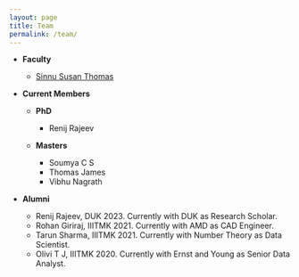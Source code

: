 ```yaml
---
layout: page
title: Team
permalink: /team/
---
```

* **Faculty**
  <br/>
  * [Sinnu Susan Thomas](https://sinnuthomas.github.io/bio/)

* **Current Members**
  <br/>
  * **PhD**
    <br/>
    * Renij Rajeev
   
  * **Masters**
    <br/>
    * Soumya C S
    * Thomas James
    * Vibhu Nagrath
  
* **Alumni**
  <br/>
  * Renij Rajeev, DUK 2023. Currently with DUK as Research Scholar. 
  * Rohan Giriraj, IIITMK 2021. Currently with AMD as CAD Engineer. 
  * Tarun Sharma, IIITMK 2021. Currently with Number Theory as Data Scientist.
  * Olivi T J, IIITMK 2020. Currently with Ernst and Young as Senior Data Analyst.
